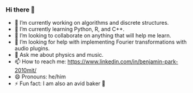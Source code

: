 ### Hi there 👋

- 🔭 I’m currently working on algorithms and discrete structures.
- 🌱 I’m currently learning Python, R, and C++.
- 👯 I’m looking to collaborate on anything that will help me learn.
- 🤔 I’m looking for help with implementing Fourier transformations with audio plugins.
- 💬 Ask me about physics and music.
- 📫 How to reach me: https://www.linkedin.com/in/benjamin-park-2010mit/
- 😄 Pronouns: he/him
- ⚡ Fun fact: I am also an avid baker 🍞
